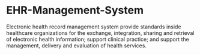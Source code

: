 # EHR-Management-System

Electronic health record management system provide standards inside healthcare organizations
for the exchange, integration, sharing and retrieval of electronic health information; 
support clinical practice; and support the management, delivery and evaluation of health services.
